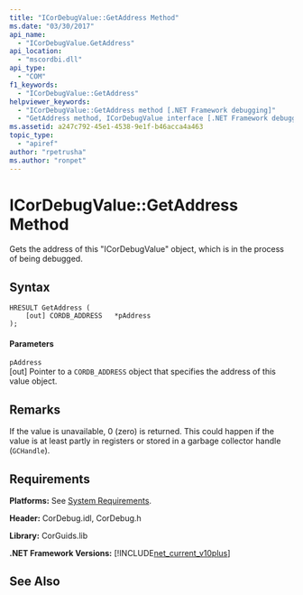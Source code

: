 ```yaml
---
title: "ICorDebugValue::GetAddress Method"
ms.date: "03/30/2017"
api_name: 
  - "ICorDebugValue.GetAddress"
api_location: 
  - "mscordbi.dll"
api_type: 
  - "COM"
f1_keywords: 
  - "ICorDebugValue::GetAddress"
helpviewer_keywords: 
  - "ICorDebugValue::GetAddress method [.NET Framework debugging]"
  - "GetAddress method, ICorDebugValue interface [.NET Framework debugging]"
ms.assetid: a247c792-45e1-4538-9e1f-b46acca4a463
topic_type: 
  - "apiref"
author: "rpetrusha"
ms.author: "ronpet"
---
```

# ICorDebugValue::GetAddress Method
Gets the address of this "ICorDebugValue" object, which is in the process of being debugged.  
  
## Syntax  
  
```  
HRESULT GetAddress (  
    [out] CORDB_ADDRESS   *pAddress  
);  
```  
  
#### Parameters  
 `pAddress`  
 [out] Pointer to a `CORDB_ADDRESS` object that specifies the address of this value object.  
  
## Remarks  
 If the value is unavailable, 0 (zero) is returned. This could happen if the value is at least partly in registers or stored in a garbage collector handle (`GCHandle`).  
  
## Requirements  
 **Platforms:** See [System Requirements](../../../../docs/framework/get-started/system-requirements.md).  
  
 **Header:** CorDebug.idl, CorDebug.h  
  
 **Library:** CorGuids.lib  
  
 **.NET Framework Versions:** [!INCLUDE[net_current_v10plus](../../../../includes/net-current-v10plus-md.md)]  
  
## See Also  
 
